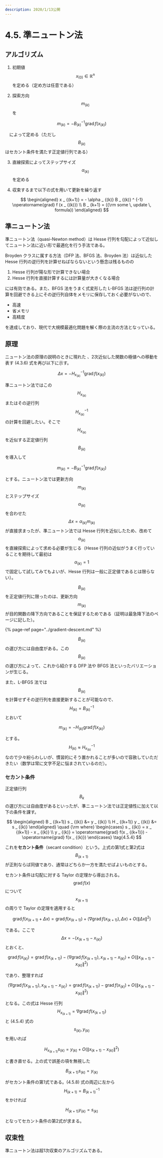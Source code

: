 ```yaml
---
description: 2020/1/13公開
---
```


# 4.5. 準ニュートン法

## アルゴリズム

1. 初期値$$x _ {(0)} \in \mathbb{R} ^ {n}$$を定める（定め方は任意である）

2. 探索方向$$m _ {(k)}$$を

$$
m _ {(k)} = - B _ {(k)} ^ {-1} \operatorname{grad} f(x _ {(k)})
$$

　によって定める（ただし$$B _ {(k)}$$はセカント条件を満たす正定値行列である）

3. 直線探索によってステップサイズ$$\alpha_{(k)}$$を定める

4. 収束するまで以下の式を用いて更新を繰り返す

$$
\begin{aligned}
x _ {(k+1)} = - \alpha _ {(k)} B _ {(k)} ^ {-1} \operatorname{grad} f (x _ {(k)}) \\
B _ {k+1} = ({\rm some \, update \, formula})
\end{aligned}
$$

## 準ニュートン法

準ニュートン法（quasi-Newton method）は Hesse 行列を勾配によって近似してニュートン法に近い形で最適化を行う手法である。

Broyden クラスに属する方法（DFP 法、BFGS 法、Broyden 法）は近似した Hesse 行列の逆行列を計算せねばならないという懸念は残るものの

1. Hesse 行列が陽な形で計算できない場合
2. Hesse 行列を直接計算するには計算量が大きくなる場合

には有効である。また、BFGS 法をうまく式変形した L-BFGS 法は逆行列の計算を回避できる上にその逆行列自体をメモリに保存しておく必要がないので、

* 高速
* 省メモリ
* 高精度

を達成しており、現代で大規模最適化問題を解く際の主流の方法となっている。

## 原理

ニュートン法の原理の説明のときに現れた 、2次近似した関数の極値への移動を表す \(4.3.6\) 式を再び以下に示す。

$$
\Delta x = - H _ {x _ {(k)}} ^ {-1} \operatorname{grad} f (x _ {(k)}) \tag{4.5.1}
$$

準ニュートン法ではこの$$H _ {x _ {(k)}}$$またはその逆行列$$H _ {x _ {(k)}} ^ {-1}$$の計算を回避したい。そこで$$H _ {x _ {(k)}}$$を近似する正定値行列$$B _ {(k)}$$を導入して

$$
m _ {(k)} = - B _ {(k)} ^ {-1} \operatorname{grad} f (x _ {(k)}) \tag{4.5.2}
$$

とする。ニュートン法では更新方向$$m _ {(k)}$$とステップサイズ$$\alpha _ {(k)}$$を合わせた$$\Delta x = \alpha _ {(k)} m _ {(k)}$$が直接求まったが、準ニュートン法では Hesse 行列を近似したため、改めて$$\alpha _ {(k)}$$を直線探索によって求める必要が生じる（Hesse 行列の近似がうまく行っていることを期待して最初は$$\alpha _ {(k)} = 1$$で固定して試してみてもよいが、Hesse 行列は一般に正定値であるとは限らない）。

$$B _ {(k)}$$を正定値行列に限ったのは、更新方向$$m _ {(k)}$$が目的関数の降下方向であることを保証するためである（証明は最急降下法のページに記した）。

{% page-ref page="../gradient-descent.md" %}

$$B _ {(k)}$$の選び方には自由度がある。この$$B _ {(k)}$$の選び方によって、これから紹介する DFP 法や BFGS 法といったバリエーションが生じる。

また、L-BFGS 法では$$B _ {(k)}$$を計算せずその逆行列を直接更新することが可能なので、$$H _ {(k)} = B _ {(k)} ^ {-1}$$とおいて

$$
m _ {(k)} = - H _ {(k)} \operatorname{grad} f (x _ {(k)}) \tag{4.5.3}
$$

とする。$$H _ {(k)} \approx H _ {x _ {(k)}} ^ {-1}$$なので少々紛らわしいが、慣習的にそう置かれることが多いので容赦していただきたい（数学は常に文字不足に悩まされているのだ）。

### セカント条件

正定値行列$$B _ k$$の選び方には自由度があるといったが、準ニュートン法では正定値性に加えて以下の条件を課す。

$$
\begin{aligned}
B _ {(k+1)} s _ {(k)} &= y _ {(k)} \\
H _ {(k+1)} y _ {(k)} &= s _ {(k)}
\end{aligned} \quad {\rm where}
\begin{cases}
s _ {(k)} = x _ {(k+1)} - x _ {(k)} \\ y _ {(k)} = \operatorname{grad} f(x _ {(k+1)}) -  \operatorname{grad} f(x _ {(k)})
\end{cases} \tag{4.5.4}
$$

これを**セカント条件**（secant condition）という。上式の第1式と第2式は$$B _ {(k+1)}$$が正則ならば同値であり、通常はどちらか一方を満たせばよいものとする。

セカント条件は勾配に対する Taylor の定理から導出される。$$\operatorname{grad} f(x)$$について$$x _ {(k+1)}$$の周りで Taylor の定理を適用すると

$$
\operatorname{grad} f (x _ {(k+1)}+\Delta x) = \operatorname{grad}f(x _ {(k+1)}) + \left<\nabla \operatorname{grad}f(x _ {(k+1)}), \Delta x \right> + O(\| \Delta x \| ^ 2) \tag{4.5.5}
$$

である。ここで$$\Delta x = - \left( x _ {(k+1)} - x _ {(k)} \right)$$とおくと、

$$
\operatorname{grad} f (x _ {(k)}) = \operatorname{grad}f(x _ {(k+1)}) - \left<\nabla \operatorname{grad}f(x _ {(k+1)}), x _ {(k+1)} - x _ {(k)} \right> + O(\| x _ {(k+1)} - x _ {(k)} \| ^ 2) \tag{4.5.6}
$$

であり、整理すれば

$$
\left<\nabla \operatorname{grad}f(x _ {(k+1)}), x _ {(k+1)} - x _ {(k)} \right> = \operatorname{grad} f (x _ {(k+1)}) - \operatorname{grad}f(x _ {(k)}) + O(\| x _  {(k+1)} - x _ {(k)} \| ^ 2) \tag{4.5.7}
$$

となる。この式は Hesse 行列$$H _{x _ {(k+1)}} = \nabla \operatorname{grad} f (x _ {(k+1)})$$と \(4.5.4\) 式の$$s_ {(k)}, y _ {(k)}$$を用いれば

$$
H _ {x _ {(k+1)}} s _ {(k)} = y _ {(k)} + O(\| x _  {(k+1)} - x _ {(k)} \| ^ 2) \tag{4.5.7}
$$

と書き直せる。上の式で誤差の項を無視した

$$
B _ {(k+1)} s _ {(k)} = y _ {(k)} \tag{4.5.8}
$$

がセカント条件の第1式である。\(4.5.8\) 式の両辺に左から$$H _ {(k+1)} = B _ {(k+1)} ^ {-1}$$をかければ

$$
H _ {(k+1)} y _ {(k)} = s _ {(k)} \tag{4.5.9}
$$

となってセカント条件の第2式が求まる。

## 収束性

準ニュートン法は超1次収束のアルゴリズムである。

